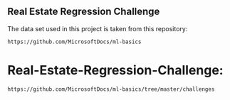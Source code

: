 ## Real Estate Regression Challenge

The data set used in this project is taken from this repository:
```bash
https://github.com/MicrosoftDocs/ml-basics
```

# Real-Estate-Regression-Challenge:
```bash
https://github.com/MicrosoftDocs/ml-basics/tree/master/challenges
```

